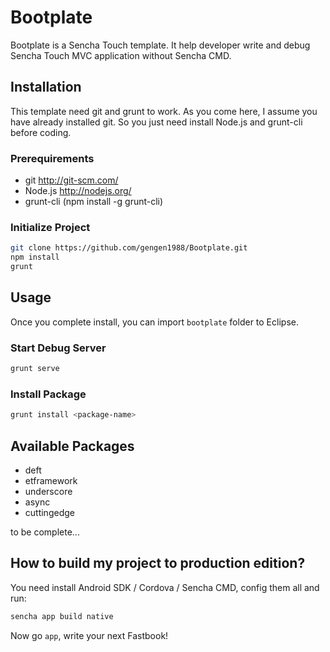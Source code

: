 Bootplate
=========
Bootplate is a Sencha Touch template. It help developer write and debug Sencha Touch MVC application without Sencha CMD.

Installation
---------
This template need git and grunt to work. As you come here, I assume you have already installed git. So you just need install Node.js and grunt-cli before coding.

### Prerequirements ###
 - git http://git-scm.com/
 - Node.js http://nodejs.org/
 - grunt-cli (npm install -g grunt-cli)

### Initialize Project ###
```bash
git clone https://github.com/gengen1988/Bootplate.git
npm install
grunt
```

Usage
---------
Once you complete install, you can import ```bootplate``` folder to Eclipse.

### Start Debug Server ###
```bash
grunt serve
```

### Install Package ###
```bash
grunt install <package-name>
```

Available Packages
---------
 - deft
 - etframework
 - underscore
 - async
 - cuttingedge

to be complete...

How to build my project to production edition?
---------
You need install Android SDK / Cordova / Sencha CMD, config them all and run:
```bash
sencha app build native
```

Now go ```app```, write your next Fastbook!